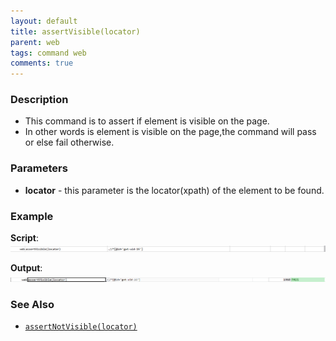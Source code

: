 ```yaml
---
layout: default
title: assertVisible(locator)
parent: web
tags: command web
comments: true
---
```


### Description

- This command is to assert if element is visible on the page.
- In other words is element is visible on the page,the command will pass or else fail otherwise.

### Parameters

- **locator** - this parameter is the locator(xpath) of the element to be found.

### Example

**Script**:<br/>
![](image/assertVisible_01.png)

**Output**:<br/>
![](image/assertVisible_02.png)

### See Also

- [`assertNotVisible(locator)`](assertNotVisible(locator))